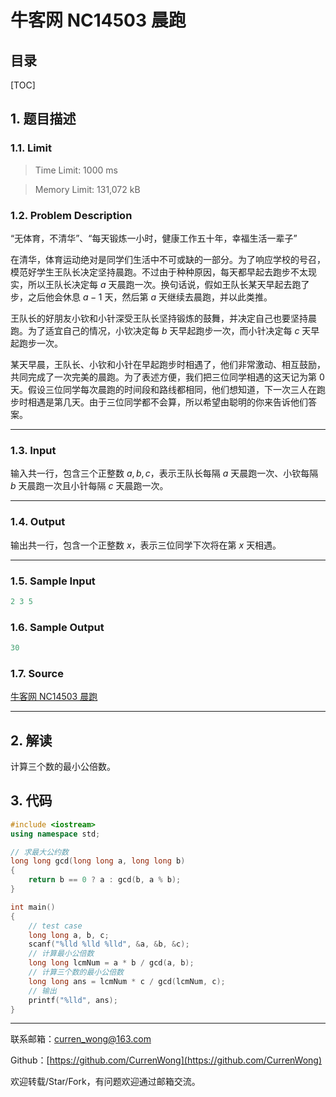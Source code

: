 牛客网 NC14503 晨跑
===

目录
---

[TOC]

## 1. 题目描述

### 1.1. Limit

>Time Limit: 1000 ms

>Memory Limit: 131,072 kB

### 1.2. Problem Description

“无体育，不清华”、“每天锻炼一小时，健康工作五十年，幸福生活一辈子”

在清华，体育运动绝对是同学们生活中不可或缺的一部分。为了响应学校的号召，模范好学生王队长决定坚持晨跑。不过由于种种原因，每天都早起去跑步不太现实，所以王队长决定每 $a$ 天晨跑一次。换句话说，假如王队长某天早起去跑了步，之后他会休息 $a-1$ 天，然后第 $a$ 天继续去晨跑，并以此类推。

王队长的好朋友小钦和小针深受王队长坚持锻炼的鼓舞，并决定自己也要坚持晨跑。为了适宜自己的情况，小钦决定每 $b$ 天早起跑步一次，而小针决定每 $c$ 天早起跑步一次。

某天早晨，王队长、小钦和小针在早起跑步时相遇了，他们非常激动、相互鼓励，共同完成了一次完美的晨跑。为了表述方便，我们把三位同学相遇的这天记为第 $0$ 天。假设三位同学每次晨跑的时间段和路线都相同，他们想知道，下一次三人在跑步时相遇是第几天。由于三位同学都不会算，所以希望由聪明的你来告诉他们答案。

---

### 1.3. Input

输入共一行，包含三个正整数 $a,b,c$，表示王队长每隔 $a$ 天晨跑一次、小钦每隔 $b$ 天晨跑一次且小针每隔 $c$ 天晨跑一次。

---

### 1.4. Output

输出共一行，包含一个正整数 $x$，表示三位同学下次将在第 $x$ 天相遇。

---

### 1.5. Sample Input

```cpp
2 3 5
```

### 1.6. Sample Output

```cpp
30
```

### 1.7. Source

[牛客网 NC14503 晨跑](https://ac.nowcoder.com/acm/problem/14503)

---

## 2. 解读

计算三个数的最小公倍数。

## 3. 代码

```cpp
#include <iostream>
using namespace std;

// 求最大公约数
long long gcd(long long a, long long b)
{
    return b == 0 ? a : gcd(b, a % b);
}

int main()
{
    // test case
    long long a, b, c;
    scanf("%lld %lld %lld", &a, &b, &c);
    // 计算最小公倍数
    long long lcmNum = a * b / gcd(a, b);
    // 计算三个数的最小公倍数
    long long ans = lcmNum * c / gcd(lcmNum, c);
    // 输出
    printf("%lld", ans);
}
```

---

联系邮箱：curren_wong@163.com

Github：[https://github.com/CurrenWong](https://github.com/CurrenWong)

欢迎转载/Star/Fork，有问题欢迎通过邮箱交流。
